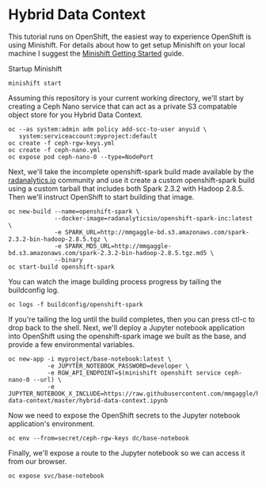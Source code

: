 # Hybrid Data Context

This tutorial runs on OpenShift, the easiest way to experience OpenShift is
using Minishift. For details about how to get setup Minishift on your local
machine I suggest the [Minishift Getting Started](https://docs.okd.io/latest/minishift/getting-started/installing.html) guide.

Startup Minishift

```
minishift start
```

Assuming this repository is your current working directory, we'll start by
creating a Ceph Nano service that can act as a private S3 compatable object
store for you Hybrid Data Context.

```
oc --as system:admin adm policy add-scc-to-user anyuid \
   system:serviceaccount:myproject:default
oc create -f ceph-rgw-keys.yml
oc create -f ceph-nano.yml
oc expose pod ceph-nano-0 --type=NodePort
```

Next, we'll take the incomplete openshift-spark build made available by the [radanalytics.io](https://radanalytics.io) community and use it create a custom openshift-spark build using a custom tarball that includes both Spark 2.3.2 with Hadoop 2.8.5. Then we'll instruct OpenShift to start building that image.

```
oc new-build --name=openshift-spark \
             --docker-image=radanalyticsio/openshift-spark-inc:latest \
             -e SPARK_URL=http://mmgaggle-bd.s3.amazonaws.com/spark-2.3.2-bin-hadoop-2.8.5.tgz \
             -e SPARK_MD5_URL=http://mmgaggle-bd.s3.amazonaws.com/spark-2.3.2-bin-hadoop-2.8.5.tgz.md5 \
             --binary
oc start-build openshift-spark
```

You can watch the image building process progress by tailing the buildconfig log.

```
oc logs -f buildconfig/openshift-spark
```

If you're tailing the log until the build completes, then you can press ctl-c to drop back to the shell. Next, we'll deploy a Jupyter notebook application into OpenShift using the openshift-spark image we built as the base, and provide a few environmental variables.

```
oc new-app -i myproject/base-notebook:latest \
           -e JUPYTER_NOTEBOOK_PASSWORD=developer \
           -e RGW_API_ENDPOINT=$(minishift openshift service ceph-nano-0 --url) \
           -e JUPYTER_NOTEBOOK_X_INCLUDE=https://raw.githubusercontent.com/mmgaggle/hybrid-data-context/master/hybrid-data-context.ipynb
```

Now we need to expose the OpenShift secrets to the Jupyter notebook application's environment.

```
oc env --from=secret/ceph-rgw-keys dc/base-notebook
```

Finally, we'll expose a route to the Jupyter notebook so we can access it from our browser.

```
oc expose svc/base-notebook
```



